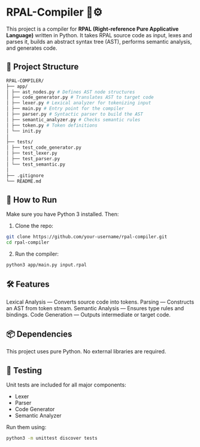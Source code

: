 # RPAL-Compiler 🧠⚙️

This project is a compiler for **RPAL (Right-reference Pure Applicative Language)** written in Python. It takes RPAL source code as input, lexes and parses it, builds an abstract syntax tree (AST), performs semantic analysis, and generates code.

## 🧩 Project Structure

```bash
RPAL-COMPILER/
├── app/
│ ├── ast_nodes.py # Defines AST node structures
│ ├── code_generator.py # Translates AST to target code
│ ├── lexer.py # Lexical analyzer for tokenizing input
│ ├── main.py # Entry point for the compiler
│ ├── parser.py # Syntactic parser to build the AST
│ ├── semantic_analyzer.py # Checks semantic rules
│ ├── token.py # Token definitions
│ └── init.py
│
├── tests/
│ ├── test_code_generator.py
│ ├── test_lexer.py
│ ├── test_parser.py
│ └── test_semantic.py 
│
├── .gitignore
└── README.md
```



## 🚀 How to Run

Make sure you have Python 3 installed. Then:

1. Clone the repo:
```bash
git clone https://github.com/your-username/rpal-compiler.git
cd rpal-compiler
```

2. Run the compiler:
```bash
python3 app/main.py input.rpal
```


## 🛠️ Features

Lexical Analysis — Converts source code into tokens.
Parsing — Constructs an AST from token stream.
Semantic Analysis — Ensures type rules and bindings.
Code Generation — Outputs intermediate or target code.

## 📦 Dependencies

This project uses pure Python. No external libraries are required.

## 🧪 Testing

Unit tests are included for all major components:

- Lexer
- Parser
- Code Generator
- Semantic Analyzer

Run them using:
```bash
python3 -m unittest discover tests
```